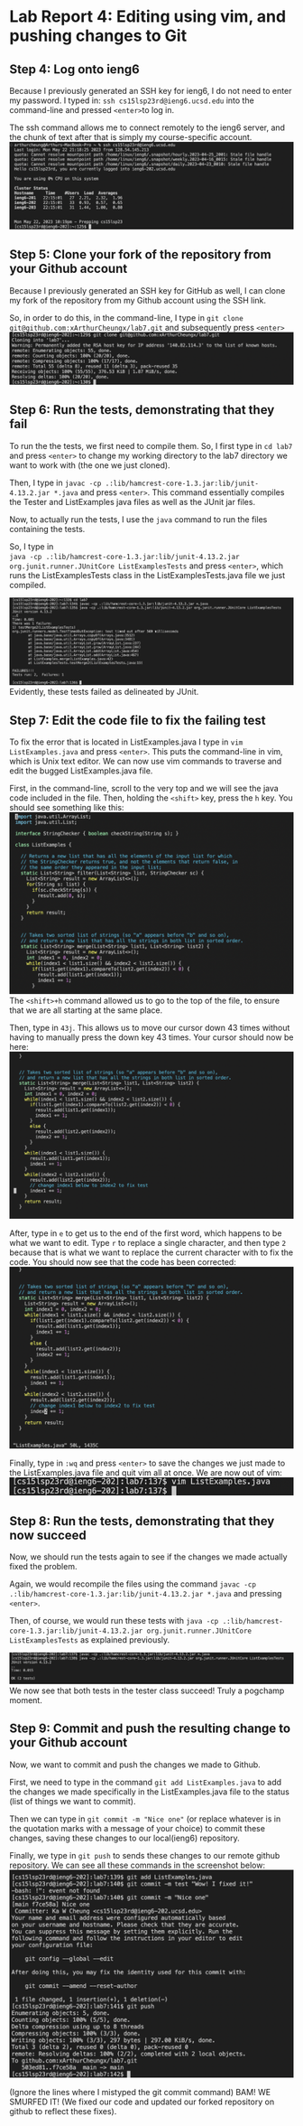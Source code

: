 # Lab Report 4: Editing using vim, and pushing changes to Git
## Step 4: Log onto ieng6
Because I previously generated an SSH key for ieng6, I do not need to enter my password. 
I typed in: `ssh cs15lsp23rd@ieng6.ucsd.edu` into the command-line and pressed `<enter>`to log in. 

The ssh command allows me to connect remotely to the ieng6 server, and the chunk of text after that is simply my course-specific account.
![Image](step4.png)

## Step 5: Clone your fork of the repository from your Github account
Because I previously generated an SSH key for GitHub as well, I can clone my fork of the repository from my Github account using the SSH link.

So, in order to do this, in the command-line, I type in `git clone git@github.com:xArthurCheungx/lab7.git` and subsequently press `<enter>`
![Image](step5.png)

## Step 6: Run the tests, demonstrating that they fail
To run the the tests, we first need to compile them. 
So, I first type in `cd lab7` and press `<enter>` to change my working directory to the lab7 directory we want to work with (the one we just cloned). 

Then, I type in `javac -cp .:lib/hamcrest-core-1.3.jar:lib/junit-4.13.2.jar *.java` and press `<enter>`. This command essentially compiles the Tester and ListExamples java files as well as the JUnit jar files. 

Now, to actually run the tests, I use the `java` command to run the files containing the tests. 

So, I type in <br> `java -cp .:lib/hamcrest-core-1.3.jar:lib/junit-4.13.2.jar org.junit.runner.JUnitCore ListExamplesTests` and press `<enter>`, which runs the ListExamplesTests class in the ListExamplesTests.java file we just compiled.

![Image](step6.png)
Evidently, these tests failed as delineated by JUnit.

## Step 7: Edit the code file to fix the failing test
To fix the error that is located in ListExamples.java I type in `vim ListExamples.java` and press `<enter>`. This puts the command-line in vim, which is Unix text editor. We can now use vim commands to traverse and edit the bugged ListExamples.java file. 

First, in the command-line, scroll to the very top and we will see the java code included in the file. Then, holding the `<shift>` key, press the `h` key. 
You should see something like this:
![Image](step7_1.png)
The `<shift>+h` command allowed us to go to the top of the file, to ensure that we are all starting at the same place. 

Then, type in `43j`. This allows us to move our cursor down 43 times without having to manually press the down key 43 times.
Your cursor should now be here: 
![Image](step7_2.png)

After, type in `e` to get us to the end of the first word, which happens to be what we want to edit. Type `r` to replace a single character, and then type `2` because that is what we want to replace the current character with to fix the code. You should now see that the code has been corrected: 
![Image](step7_3.png)

Finally, type in `:wq` and press `<enter>` to save the changes we just made to the ListExamples.java file and quit vim all at once.
We are now out of vim:
![Image](step7_4.png)

## Step 8: Run the tests, demonstrating that they now succeed
Now, we should run the tests again to see if the changes we made actually fixed the problem. 

Again, we would recompile the files using the command `javac -cp .:lib/hamcrest-core-1.3.jar:lib/junit-4.13.2.jar *.java` and pressing `<enter>`. 

Then, of course, we would run these tests with `java -cp .:lib/hamcrest-core-1.3.jar:lib/junit-4.13.2.jar org.junit.runner.JUnitCore ListExamplesTests` as explained previously.

![Image](step8.png)
We now see that both tests in the tester class succeed! Truly a pogchamp moment.

## Step 9: Commit and push the resulting change to your Github account
Now, we want to commit and push the changes we made to Github. 

First, we need to type in the command `git add ListExamples.java` to add the changes we made specifically in the ListExamples.java file to the status (list of things we want to commit).

Then we can type in `git commit -m "Nice one"` (or replace whatever is in the quotation marks with a message of your choice) to commit these changes, saving these changes to our local(ieng6) repository. 

Finally, we type in `git push` to sends these changes to our remote github repository.
We can see all these commands in the screenshot below:
![Image](step9.png)

(Ignore the lines where I mistyped the git commit command)
BAM! WE SMURFED IT! (We fixed our code and updated our forked repository on github to reflect these fixes).
